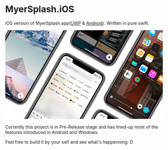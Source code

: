 # MyerSplash.iOS
iOS version of MyerSplash app([UWP](https://github.com/JuniperPhoton/MyerSplash.UWP) & [Android](https://github.com/JuniperPhoton/MyerSplash.Android)). Written in pure swift.

![](./design/hero.jpg)

Currently this project is in Pre-Release stage and has lined-up most of the features introduced in Android and Windows.

Feel free to build it by your self and see what's happenning: D
